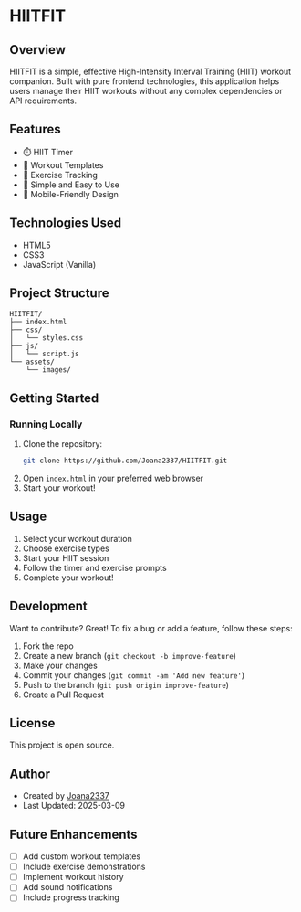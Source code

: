 # HIITFIT

## Overview
HIITFIT is a simple, effective High-Intensity Interval Training (HIIT) workout companion. Built with pure frontend technologies, this application helps users manage their HIIT workouts without any complex dependencies or API requirements.

## Features
- ⏱️ HIIT Timer
- 💪 Workout Templates
- 📝 Exercise Tracking
- 🎯 Simple and Easy to Use
- 📱 Mobile-Friendly Design

## Technologies Used
- HTML5
- CSS3
- JavaScript (Vanilla)

## Project Structure
```
HIITFIT/
├── index.html
├── css/
│   └── styles.css
├── js/
│   └── script.js
└── assets/
    └── images/
```

## Getting Started

### Running Locally
1. Clone the repository:
   ```bash
   git clone https://github.com/Joana2337/HIITFIT.git
   ```
2. Open `index.html` in your preferred web browser
3. Start your workout!

## Usage
1. Select your workout duration
2. Choose exercise types
3. Start your HIIT session
4. Follow the timer and exercise prompts
5. Complete your workout!

## Development
Want to contribute? Great! To fix a bug or add a feature, follow these steps:

1. Fork the repo
2. Create a new branch (`git checkout -b improve-feature`)
3. Make your changes
4. Commit your changes (`git commit -am 'Add new feature'`)
5. Push to the branch (`git push origin improve-feature`)
6. Create a Pull Request

## License
This project is open source.

## Author
- Created by [Joana2337](https://github.com/Joana2337)
- Last Updated: 2025-03-09

## Future Enhancements
- [ ] Add custom workout templates
- [ ] Include exercise demonstrations
- [ ] Implement workout history
- [ ] Add sound notifications
- [ ] Include progress tracking
